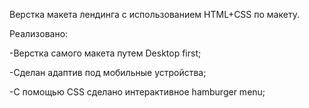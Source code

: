 Верстка макета лендинга с использованием HTML+CSS по макету.

Реализовано:

-Верстка самого макета путем Desktop first;

-Сделан адаптив под мобильные устройства;

-С помощью CSS сделано интерактивное hamburger menu;
